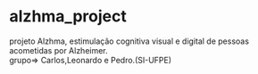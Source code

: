 # alzhma_project
projeto Alzhma, estimulação cognitiva visual e digital de pessoas acometidas por Alzheimer.
<br>grupo=> Carlos,Leonardo e Pedro.(SI-UFPE)</br>
